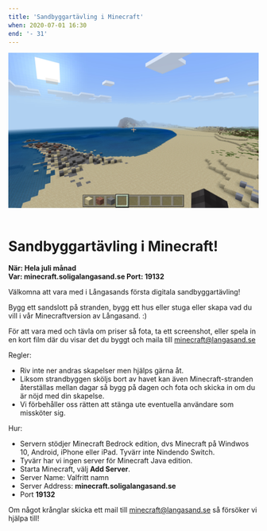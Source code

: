 ```yaml
---
title: 'Sandbyggartävling i Minecraft'
when: 2020-07-01 16:30 
end: '- 31'
---
```


<div class="center">
    <img width="800" src="/assets/images/minecraft-garnberget.jpg" />
</div>
<br>

# Sandbyggartävling i Minecraft!  

<strong>När: Hela juli månad</strong>  
<strong>Var: minecraft.soligalangasand.se Port: 19132</strong>  

Välkomna att vara med i Långasands första digitala sandbyggartävling! 

Bygg ett sandslott på stranden, bygg ett hus eller stuga eller skapa vad du vill i vår Minecraftversion av Långasand. :)

För att vara med och tävla om priser så fota, ta ett screenshot, eller spela in en kort film där du visar det du byggt och maila till <a href="mailto:minecraft@langasand.se">minecraft@langasand.se</a>

Regler: 
- Riv inte ner andras skapelser men hjälps gärna åt. 
- Liksom strandbyggen sköljs bort av havet kan även Minecraft-stranden återställas mellan dagar så bygg på dagen och fota och skicka in om du är nöjd med din skapelse. 
- Vi förbehåller oss rätten att stänga ute eventuella användare som missköter sig. 

Hur: 

- Servern stödjer Minecraft Bedrock edition, dvs Minecraft på Windwos 10, Android, iPhone eller iPad. Tyvärr inte Nindendo Switch.
- Tyvärr har vi ingen server för Minecraft Java edition.
- Starta Minecraft, välj **Add Server**. 
- Server Name: Valfritt namn
- Server Address: **minecraft.soligalangasand.se**
- Port **19132**    

Om något krånglar skicka ett mail till minecraft@langasand.se så försöker vi hjälpa till!



